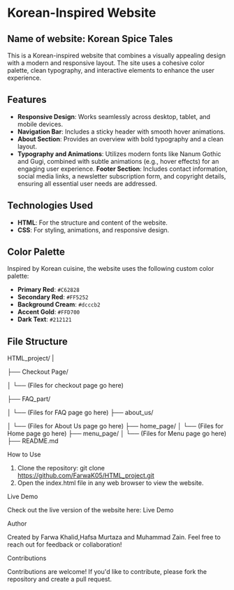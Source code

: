 # Korean-Inspired Website  
## Name of website: Korean Spice Tales

This is a Korean-inspired website that combines a visually appealing design with a modern and responsive layout. The site uses a cohesive color palette, clean typography, and interactive elements to enhance the user experience.  

## Features  

- **Responsive Design**: Works seamlessly across desktop, tablet, and mobile devices.  
- **Navigation Bar**: Includes a sticky header with smooth hover animations.  
- **About Section**: Provides an overview with bold typography and a clean layout.  
- **Typography and Animations**:
Utilizes modern fonts like Nanum Gothic and Gugi, combined with subtle animations (e.g., hover effects) for an engaging user experience.
**Footer Section**:
Includes contact information, social media links, a newsletter subscription form, and copyright details, ensuring all essential user needs are addressed.

## Technologies Used  

- **HTML**: For the structure and content of the website.  
- **CSS**: For styling, animations, and responsive design.  

## Color Palette  

Inspired by Korean cuisine, the website uses the following custom color palette:  

- **Primary Red**: `#C62828`  
- **Secondary Red**: `#FF5252`  
- **Background Cream**: `#dcccb2`  
- **Accent Gold**: `#FFD700`  
- **Dark Text**: `#212121`  

## File Structure  

HTML_project/
|

├── Checkout Page/

│   └── (Files for checkout page go here)

├── FAQ_part/

│   └── (Files for FAQ page go here)
├── about_us/

│   └── (Files for About Us page go here)
├── home_page/
│   └── (Files for Home page go here)
├── menu_page/
│   └── (Files for Menu page go here)
├── README.md

How to Use

1. Clone the repository:
git clone
https://github.com/FarwaK05/HTML_project.git
2. Open the index.html file in any web browser to view the website.

Live Demo

Check out the live version of the website here: Live Demo

Author

Created by Farwa Khalid,Hafsa Murtaza and Muhammad Zain. Feel free to reach out for feedback or collaboration!

Contributions

Contributions are welcome! If you'd like to contribute, please fork the repository and create a pull request.
